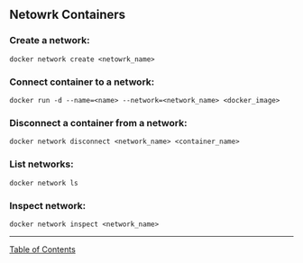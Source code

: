## Netowrk Containers

### Create a network:
`docker network create <netowrk_name>`

### Connect container to a network:
`docker run -d --name=<name> --network=<network_name> <docker_image>`

### Disconnect a container from a network:
`docker network disconnect <network_name> <container_name>`

### List networks:
`docker network ls`

### Inspect network:
`docker network inspect <network_name>`

***
[Table of Contents](../README.md)
